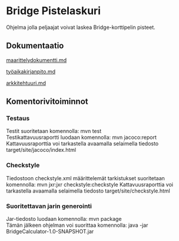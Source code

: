 # Bridge Pistelaskuri

Ohjelma jolla peljaajat voivat laskea Bridge-korttipelin pisteet.


## Dokumentaatio
[maarittelydokumentti.md](https://github.com/sillameri/otm-harjoitustyo/blob/master/dokumentointi/maarittelydokumentti.md)

[työaikakirjanpito.md](https://github.com/sillameri/otm-harjoitustyo/blob/master/dokumentointi/ty%C3%B6aikakirjanpito.md)

[arkkitehtuuri.md](https://github.com/sillameri/otm-harjoitustyo/blob/master/dokumentointi/arkkitehtuuri.md)

## Komentorivitoiminnot

### Testaus

Testit suoritetaan komennolla:  mvn test  
Testikattavuusraportti luodaan komennolla: mvn jacoco:report    
Kattavuusraporttia voi tarkastella avaamalla selaimella tiedosto target/site/jacoco/index.html


### Checkstyle

Tiedostoon checkstyle.xml määrittelemät tarkistukset suoritetaan komennolla: mvn jxr:jxr checkstyle:checkstyle
Kattavuusraporttia voi tarkastella avaamalla selaimella tiedosto target/site/checkstyle.html

### Suoritettavan jarin generointi

Jar-tiedosto luodaan komennolla: mvn package  
Tämän jälkeen ohjelman voi suorittaa komennolla: java -jar BridgeCalculator-1.0-SNAPSHOT.jar
